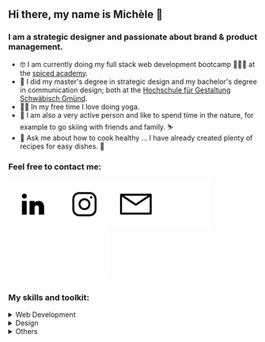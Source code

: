 ## Hi there, my name is Michèle 👋

### I am a strategic designer and passionate about brand & product management.

- 🤓 I am currently doing my full stack web development bootcamp 👩🏼‍💻 at the <a href="https://www.spiced-academy.com/de" target="blank">spiced academy</a>.
- 🧡 I did my master's degree in strategic design and my bachelor's degree in communication design; both at the [Hochschule für Gestaltung Schwäbisch Gmünd](https://www.hfg-gmuend.de/).
- 🧘‍♀️ In my free time I love doing yoga.
- 🌱 I am also a very active person and like to spend time in the nature, for example to go skiing with friends and family. ⛷
- 💬 Ask me about how to cook healthy … I have already created plenty of recipes for easy dishes. 🥗

### Feel free to contact me:

[![2022-01-11-github-icons_icon-linkedin-lightmodus.svg](/2022-01-11-github-icons_icon-linkedin-lightmodus.svg)](https://www.linkedin.com/in/mich%C3%A8le-rietzl-3730211b9/#gh-light-mode-only) [![2022-01-11-github-icons_icon-instagram-lightmodus.svg](/2022-01-11-github-icons_icon-instagram-lightmodus.svg)](https://www.instagram.com/mk_rietzl/#gh-light-mode-only) [![2022-01-11-github-icons_icon-email-lightmodus.svg](2022-01-11-github-icons_icon-email-lightmodus.svg)](mailto:michele@mk-rietzl.de#gh-light-mode-only)[![2022-01-11-github-icons_icon-linkedin-darkmodus.svg](/2022-01-11-github-icons_icon-linkedin-darkmodus.svg)](https://www.linkedin.com/in/mich%C3%A8le-rietzl-3730211b9/#gh-dark-mode-only) [![2022-01-11-github-icons_icon-instagram-darkmodus.svg](/2022-01-11-github-icons_icon-instagram-darkmodus.svg)](https://www.instagram.com/mk_rietzl/#gh-dark-mode-only) [![2022-01-11-github-icons_icon-email-darkmodus.svg](2022-01-11-github-icons_icon-email-darkmodus.svg)](mailto:michele@mk-rietzl.de#gh-dark-mode-only)

### My skills and toolkit:

<details>
<summary>Web Development</summary>
  
 </br>

<a href="https://code.visualstudio.com/" > <img src="web-development-visual-studio-code.png" height="75px" /></a>
<a href="https://developer.mozilla.org/de/docs/Glossary/HTML5" > <img src="web-development-html-5.png" height="75px" /></a>
<a href="https://developer.mozilla.org/de/docs/Web/CSS" > <img src="web-development-css-3.png" height="75px" /></a>
<a> <img src="web-development-js.png" height="75px" /></a>
<a href="https://jquery.com/" > <img src="web-development-jquerry.png" height="75px" /></a>
<a href="https://nodejs.org/en/" > <img src="web-development-node-js.png" height="75px" /></a>
<a href="http://expressjs.com/" > <img src="web-development-express.png" height="75px" /></a>
<a href="https://handlebarsjs.com/" > <img src="web-development-handlebars.png" height="75px" /></a>
<a href="https://www.postgresql.org/" > <img src="web-development-PostgreSQL.png" height="75px" /></a>
<a href="https://vuejs.org/" > <img src="web-development-vue-js.png" height="75px" /></a>
<a href="https://jestjs.io/" > <img src="web-development-jest-js.png" height="75px" /></a>
<a href="https://aws.amazon.com/" > <img src="web-development-aws.png" height="75px" /></a>
<a href="https://reactjs.org/" > <img src="web-development-react.png" height="75px" /></a>
<a href="https://tailwindcss.com//" > <img src="web-development-tailwindcss.png" height="75px" /></a>


</details>
  
<details>
<summary>Design</summary>
 
</br>

<a href="https://www.adobe.com/de/products/indesign.html" > <img src="design-Id.png" height="75px" /></a>
<a href="https://www.adobe.com/de/products/xd.html" > <img src="design-Xd.png" height="75px" /></a>
<a href="https://www.adobe.com/de/products/illustrator.html" > <img src="design-Ai.png" height="75px" /></a>
<a href="https://www.adobe.com/de/products/photoshop.html" > <img src="design-Ps.png" height="75px" /></a>
<a href="https://www.adobe.com/de/products/premiere-rush.html" > <img src="design-Ru.png" height="75px" /></a>

  
</details>

<details>  
<summary>Others</summary>
 
</br>
 
  - Microsoft Word
  - Microsoft Excel
  - Microsoft PowerPoint
  - Atlassian Jira
  - Atlassian Confluence

</br>

</details>


<!--
**mrietzl/mrietzl** is a ✨ _special_ ✨ repository because its `README.md` (this file) appears on your GitHub profile.

Here are some ideas to get you started:

- 🔭 I’m currently working on ...
- 🌱 I’m currently learning ...
- 👯 I’m looking to collaborate on ...
- 🤔 I’m looking for help with ...
- 💬 Ask me about ...
- 📫 How to reach me: ...
- 😄 Pronouns: ...
- ⚡ Fun fact: ...

- visual studio code
- html (5)
- css (4)
- js (ECMA Script 2021)
- jquerry
- node.js
- express
- handlebars
- PostgreSQL
- vue.js
- jest
- [aws (amazon web services)]
- [react]
- [tailwindcss]
- Heroku??
- GitHub??

- Id
- Xd
- Ps
- Ai
- Ru

<img src="2022-01-11-github-icons_icon-visual-studio-code-new.png" height="30px"/>
  
<img src="https://img.shields.io/badge/Visual_Studio_Code-0078D4?style=for-the-badge&logo=visual%20studio%20code&logoColor=white" />

-->
